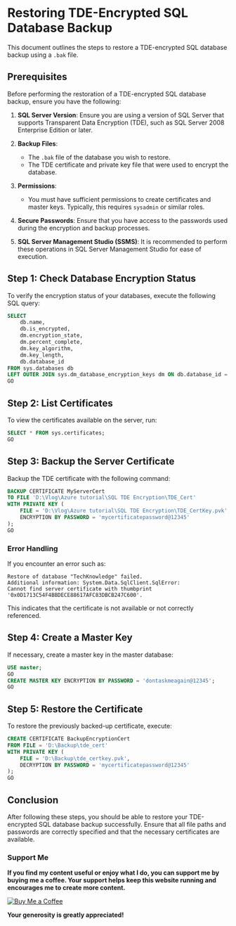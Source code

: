 # Restoring TDE-Encrypted SQL Database Backup

This document outlines the steps to restore a TDE-encrypted SQL database backup using a `.bak` file.

## Prerequisites

Before performing the restoration of a TDE-encrypted SQL database backup, ensure you have the following:

1. **SQL Server Version**: Ensure you are using a version of SQL Server that supports Transparent Data Encryption (TDE), such as SQL Server 2008 Enterprise Edition or later.

2. **Backup Files**:
   - The `.bak` file of the database you wish to restore.
   - The TDE certificate and private key file that were used to encrypt the database.

3. **Permissions**:
   - You must have sufficient permissions to create certificates and master keys. Typically, this requires `sysadmin` or similar roles.

4. **Secure Passwords**: Ensure that you have access to the passwords used during the encryption and backup processes.

5. **SQL Server Management Studio (SSMS)**: It is recommended to perform these operations in SQL Server Management Studio for ease of execution.


## Step 1: Check Database Encryption Status

To verify the encryption status of your databases, execute the following SQL query:

```sql
SELECT 
    db.name, 
    db.is_encrypted, 
    dm.encryption_state, 
    dm.percent_complete, 
    dm.key_algorithm, 
    dm.key_length, 
    db.database_id 
FROM sys.databases db 
LEFT OUTER JOIN sys.dm_database_encryption_keys dm ON db.database_id = dm.database_id;
GO
```

## Step 2: List Certificates

To view the certificates available on the server, run:

```sql
SELECT * FROM sys.certificates;
GO
```

## Step 3: Backup the Server Certificate

Backup the TDE certificate with the following command:

```sql
BACKUP CERTIFICATE MyServerCert 
TO FILE 'D:\Vlog\Azure tutorial\SQL TDE Encryption\TDE_Cert' 
WITH PRIVATE KEY (
    FILE = 'D:\Vlog\Azure tutorial\SQL TDE Encryption\TDE_CertKey.pvk', 
    ENCRYPTION BY PASSWORD = 'mycertificatepassword@12345'
);
GO
```

### Error Handling

If you encounter an error such as:

```
Restore of database "TechKnowledge" failed. 
Additional information: System.Data.SqlClient.SqlError: 
Cannot find server certificate with thumbprint '0x0D1713C54F4BBDECE88617AFC83DBCB247C600'.
```

This indicates that the certificate is not available or not correctly referenced.

## Step 4: Create a Master Key

If necessary, create a master key in the master database:

```sql
USE master;
GO
CREATE MASTER KEY ENCRYPTION BY PASSWORD = 'dontaskmeagain@12345';
GO
```

## Step 5: Restore the Certificate

To restore the previously backed-up certificate, execute:

```sql
CREATE CERTIFICATE BackupEncryptionCert 
FROM FILE = 'D:\Backup\tde_cert' 
WITH PRIVATE KEY (
    FILE = 'D:\Backup\tde_certkey.pvk', 
    DECRYPTION BY PASSWORD = 'mycertificatepassword@12345'
);
GO
```

## Conclusion

After following these steps, you should be able to restore your TDE-encrypted SQL database backup successfully. Ensure that all file paths and passwords are correctly specified and that the necessary certificates are available.

### Support Me

**If you find my content useful or enjoy what I do, you can support me by buying me a coffee. Your support helps keep this website running and encourages me to create more content.**

[![Buy Me a Coffee](https://www.buymeacoffee.com/assets/img/custom_images/orange_img.png)](https://www.buymeacoffee.com/sawanchokso)

**Your generosity is greatly appreciated!**